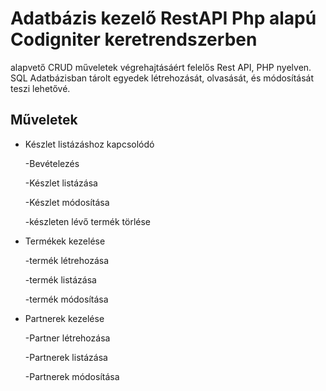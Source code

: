 # Adatbázis kezelő RestAPI Php alapú Codigniter keretrendszerben

alapvető CRUD műveletek végrehajtásáért felelős Rest API, PHP nyelven. SQL Adatbázisban tárolt egyedek létrehozását, olvasását, és módosítását teszi lehetővé.


## Műveletek

- Készlet listázáshoz kapcsolódó

    -Bevételezés

    -Készlet listázása

    -Készlet módosítása

    -készleten lévő termék törlése

- Termékek kezelése

    -termék létrehozása

    -termék listázása

    -termék módosítása

- Partnerek kezelése

    -Partner létrehozása

    -Partnerek listázása

    -Partnerek módosítása